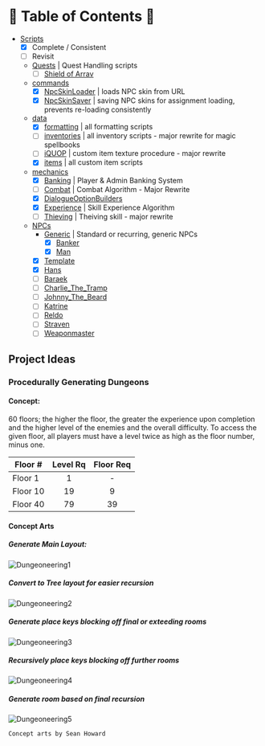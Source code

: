 # :taco: Table of Contents :taco:
- [Scripts](../scripts/)
    - [x] Complete / Consistent
    - [ ] Revisit
    - [Quests](../scripts/Quests) | Quest Handling scripts
        - [ ] [Shield of Arrav](../scripts/NPCs/Shield%20of%20Arrav.dsc)
    - [commands](../scripts/commands)
        - [x] [NpcSkinLoader](../scripts/NPCs/NpcSkinLoader.dsc) | loads NPC skin from URL
        - [x] [NpcSkinSaver](../scripts/NPCs/NpcSkinSaver.dsc) | saving NPC skins for assignment loading, prevents re-loading consistently
    - [data](../scripts/data)
        - [x] [formatting](../scripts/NPCs/formatting.dsc) | all formatting scripts
        - [ ] [inventories](../scripts/NPCs/inventories.dsc) | all inventory scripts - major rewrite for magic spellbooks
        - [ ] [iQUOP](../scripts/NPCs/iQUOP.dsc) | custom item texture procedure - major rewrite
        - [x] [items](../scripts/NPCs/items.dsc) | all custom item scripts
    - [mechanics](../scripts/mechanics)
        - [x] [Banking](../scripts/NPCs/Banking.dsc) | Player & Admin Banking System
        - [ ] [Combat](../scripts/NPCs/Combat.dsc) | Combat Algorithm - Major Rewrite
        - [x] [DialogueOptionBuilders](../scripts/NPCs/DialogueOptionBuilders.dsc)
        - [x] [Experience](../scripts/NPCs/Experience.dsc) | Skill Experience Algorithm
        - [ ] [Thieving](../scripts/NPCs/Thieving.dsc) | Theiving skill - major rewrite
    - [NPCs](../scripts/NPCs)
        - [Generic](../scripts/Quests/Generic) | Standard or recurring, generic NPCs
            - [x] [Banker](../scripts/NPCs/!Banker.dsc)
            - [x] [Man](../scripts/NPCs/!Man.dsc)
        - [x] [Template](../scripts/NPCs/!Template.dsc)
        - [x] [Hans](../scripts/NPCs/Hans.dsc)
        - [ ] [Baraek](../scripts/NPCs/Baraek.dsc)
        - [ ] [Charlie_The_Tramp](../scripts/NPCs/Charlie_The_Tramp.dsc)
        - [ ] [Johnny_The_Beard](../scripts/NPCs/Johnny_The_Beard.dsc)
        - [ ] [Katrine](../scripts/NPCs/Katrine.dsc)
        - [ ] [Reldo](../scripts/NPCs/Reldo.dsc)
        - [ ] [Straven](../scripts/NPCs/Straven.dsc)
        - [ ] [Weaponmaster](../scripts/NPCs/Weaponmaster.dsc)

## Project Ideas
### Procedurally Generating Dungeons

#### **Concept**:
60 floors; the higher the floor, the greater the experience upon completion and the higher level of the enemies and the overall difficulty. To access the given floor, all players  must have a level twice as high as the floor number, minus one.

| Floor #  | Level Rq | Floor Req  |
| -------- |:--------:|:----------:|
| Floor 1  | 1        | -          |
| Floor 10 | 19       | 9          |
| Floor 40 | 79       | 39         |

#### **Concept Arts**

##### Generate Main Layout:

![Dungeoneering1](https://cdn.discordapp.com/attachments/547552615450411011/556603700836302863/entry004-map.png)

##### Convert to Tree layout for easier recursion 

![Dungeoneering2](https://cdn.discordapp.com/attachments/547552615450411011/556603770721533962/entry004-tree.png)

##### Generate place keys blocking off final or exteeding rooms

![Dungeoneering3](https://cdn.discordapp.com/attachments/547552615450411011/556603821346783232/entry004-tree2.png)

##### Recursively place keys blocking off further rooms

![Dungeoneering4](https://cdn.discordapp.com/attachments/547552615450411011/556603887176515609/entry004-tree3.png)

##### Generate room based on final recursion

![Dungeoneering5](https://cdn.discordapp.com/attachments/547552615450411011/556603905018953748/entry004-map2.png)

`Concept arts by Sean Howard`